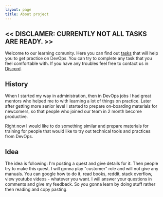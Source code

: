 ```yaml
---
layout: page
title: About project
---
```

## << DISCLAMER: CURRENTLY NOT ALL TASKS ARE READY. >>

Welcome to our learning comunity. Here you can find out [tasks](/tasks) that will help you to get practice on DevOps. You can try to complete any task that you feel comfortable with. If you have any troubles feel free to contact us in [Discord](https://discord.gg/f2wWxZfKSJ).

## History

When I started my way in administration, then in DevOps jobs I had great mentors who helped me to with learning a lot of things on practice. Later after getting more senior level I started to prepare on-boarding materials for newcomers, so that people who joined our team in 2 month become productive.

Right now I would like to do something similar and prepare materials for training for people that would like to try out technical tools and practices from DevOps.

## Idea

The idea is following: I'm posting a quest and give details for it. Then people try to make this quest. I will gonna play "customer" role and will not give any manuals. You can google how to do it, read books, reddit, stack overflow, view youtube videos - whatever you want. I will answer your questions in comments and give my feedback. So you gonna learn by doing stuff rather then reading and copy pasting.
